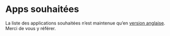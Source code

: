# Apps souhaitées

La liste des applications souhaitées n’est maintenue qu’en <a href="https://github.com/YunoHost/doc/blob/master/apps_wishlist.md">version anglaise</a>. Merci de vous y référer.
